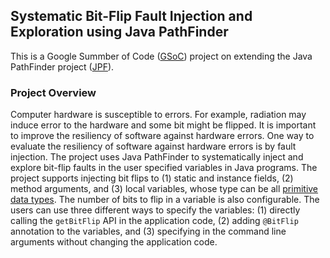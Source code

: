 ## Systematic Bit-Flip Fault Injection and Exploration using Java PathFinder

This is a Google Summber of Code ([GSoC](https://summerofcode.withgoogle.com)) project on extending the Java PathFinder project ([JPF](https://github.com/javapathfinder/jpf-core)).

### Project Overview

Computer hardware is susceptible to errors. For example, radiation may induce error to the hardware and some bit might be flipped. It is important to improve the resiliency of software against hardware errors. One way to evaluate the resiliency of software against hardware errors is by fault injection. The project uses Java PathFinder to systematically inject and explore bit-flip faults in the user specified variables in Java programs. The project supports injecting bit flips to (1) static and instance fields, (2) method arguments, and (3) local variables, whose type can be all [primitive data types](https://docs.oracle.com/javase/tutorial/java/nutsandbolts/datatypes.html). The number of bits to flip in a variable is also configurable. The users can use three different ways to specify the variables: (1) directly calling the `getBitFlip` API in the application code, (2) adding `@BitFlip` annotation to the variables, and (3) specifying in the command line arguments without changing the application code.
